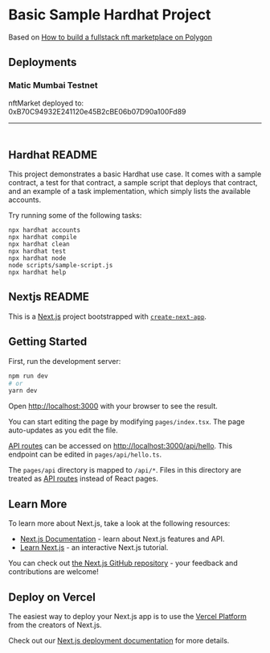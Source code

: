 # Basic Sample Hardhat Project

Based on [How to build a fullstack nft marketplace on Polygon](https://www.youtube.com/watch?v=GKJBEEXUha0)

## Deployments

### Matic Mumbai Testnet

<!-- nftMarket deployed to: 0xEf6d29dDFf75C3aC09C7AA37B3ea58aA2Bb24EB5 -->

<!-- nftMarket deployed to: 0x148B94D622c2Ac3abfb550AEaF48F25F105EA18b -->

<!-- nftMarket deployed to: 0x663930fEBAD365ABC3E6388C6063829cCB1abedA -->

<!-- nftMarket deployed to: 0xe27ece1d3d0A79692A85fc7114CA16e6cD421D91 -->

<!-- nftMarket deployed to: 0x39e618Ba8B2ba2E8902fabcBd184df6E9172e180 -->

<!-- nftMarket deployed to: 0x30a1b68D207c39924513424F2f9969a02eba2E2E -->

<!-- nftMarket deployed to: 0xA4d1F6D750fe425A95DBb204115587D2c3D81DAf -->

nftMarket deployed to: 0xB70C94932E241120e45B2cBE06b07D90a100Fd89

---

<div style="margin-top: 50px" />

## Hardhat README

This project demonstrates a basic Hardhat use case. It comes with a sample contract, a test for that contract, a sample script that deploys that contract, and an example of a task implementation, which simply lists the available accounts.

Try running some of the following tasks:

```shell
npx hardhat accounts
npx hardhat compile
npx hardhat clean
npx hardhat test
npx hardhat node
node scripts/sample-script.js
npx hardhat help
```

## Nextjs README

This is a [Next.js](https://nextjs.org/) project bootstrapped with [`create-next-app`](https://github.com/vercel/next.js/tree/canary/packages/create-next-app).

## Getting Started

First, run the development server:

```bash
npm run dev
# or
yarn dev
```

Open [http://localhost:3000](http://localhost:3000) with your browser to see the result.

You can start editing the page by modifying `pages/index.tsx`. The page auto-updates as you edit the file.

[API routes](https://nextjs.org/docs/api-routes/introduction) can be accessed on [http://localhost:3000/api/hello](http://localhost:3000/api/hello). This endpoint can be edited in `pages/api/hello.ts`.

The `pages/api` directory is mapped to `/api/*`. Files in this directory are treated as [API routes](https://nextjs.org/docs/api-routes/introduction) instead of React pages.

## Learn More

To learn more about Next.js, take a look at the following resources:

- [Next.js Documentation](https://nextjs.org/docs) - learn about Next.js features and API.
- [Learn Next.js](https://nextjs.org/learn) - an interactive Next.js tutorial.

You can check out [the Next.js GitHub repository](https://github.com/vercel/next.js/) - your feedback and contributions are welcome!

## Deploy on Vercel

The easiest way to deploy your Next.js app is to use the [Vercel Platform](https://vercel.com/new?utm_medium=default-template&filter=next.js&utm_source=create-next-app&utm_campaign=create-next-app-readme) from the creators of Next.js.

Check out our [Next.js deployment documentation](https://nextjs.org/docs/deployment) for more details.
